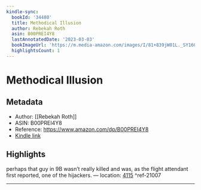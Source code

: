```yaml
---
kindle-sync:
  bookId: '34480'
  title: Methodical Illusion
  author: Rebekah Roth
  asin: B00PREI4Y8
  lastAnnotatedDate: '2023-03-03'
  bookImageUrl: 'https://m.media-amazon.com/images/I/81+839jW01L._SY160.jpg'
  highlightsCount: 1
---
```

# Methodical Illusion
## Metadata
* Author: [[Rebekah Roth]]
* ASIN: B00PREI4Y8
* Reference: https://www.amazon.com/dp/B00PREI4Y8
* [Kindle link](kindle://book?action=open&asin=B00PREI4Y8)

## Highlights
perhaps that guy in 9B wasn’t really killed and was, as the flight attendant first reported, one of the hijackers. — location: [4115](kindle://book?action=open&asin=B00PREI4Y8&location=4115) ^ref-21007

---
